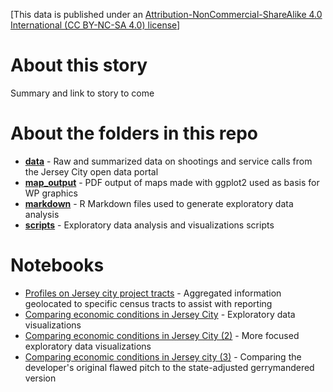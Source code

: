 [This data is published under an [Attribution-NonCommercial-ShareAlike 4.0 International (CC BY-NC-SA 4.0) license](https://creativecommons.org/licenses/by-nc-sa/4.0/)]

# About this story

Summary and link to story to come

# About the folders in this repo

* **[data](data)** - Raw and summarized data on shootings and service calls from the Jersey City open data portal
* **[map_output](map_output)** - PDF output of maps made with ggplot2 used as basis for WP graphics
* **[markdown](markdown)** - R Markdown files used to generate exploratory data analysis
* **[scripts](scripts)** - Exploratory data analysis and visualizations scripts

# Notebooks

* [Profiles on Jersey city project tracts](http://wpinvestigative.github.io/kushner_eb5_census) - Aggregated information geolocated to specific census tracts to assist with reporting
* [Comparing economic conditions in Jersey City](http://wpinvestigative.github.io/kushner_eb5_census/tracts.html) - Exploratory data visualizations 
* [Comparing economic conditions in Jersey City (2)](http://wpinvestigative.github.io/kushner_eb5_census/tracts_two.html) - More focused exploratory data visualizations 
* [Comparing economic conditions in Jersey city (3)](http://wpinvestigative.github.io/kushner_eb5_census/tracts_three.html) - Comparing the developer's original flawed pitch to the state-adjusted gerrymandered version


